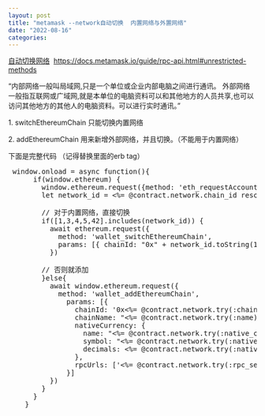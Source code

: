 ```yaml
---
layout: post
title: "metamask --network自动切换  内置网络与外置网络"
date: "2022-08-16"
categories: 
---
```

<p><a href="http://siwei.me/blog/posts/blockchain-metamask">自动切换网络</a>&nbsp; <a href="https://docs.metamask.io/guide/rpc-api.html#unrestricted-methods">https://docs.metamask.io/guide/rpc-api.html#unrestricted-methods</a></p>

<p>&ldquo;内部网络一般叫局域网,只是一个单位或企业内部电脑之间进行通讯。 外部网络一般指互联网或广域网,就是本单位的电脑资料可以和其他地方的人员共享,也可以访问其他地方的其他人的电脑资料。可以进行实时通讯。&rdquo;</p>

<p>1. switchEthereumChain 只能切换内置网络</p>

<p>2. addEthereumChain 用来新增外部网络，并且切换。（不能用于内置网络）</p>

<p>下面是完整代码 （记得替换里面的erb tag）</p>

<pre class="hljs cs">
 window.onload = <span class="hljs-function"><span class="hljs-keyword">async</span> <span class="hljs-title">function</span><span class="hljs-params">()</span></span>{
      <span class="hljs-keyword">if</span>(window.ethereum) {
        window.ethereum.request({method: <span class="hljs-string">&#39;eth_requestAccounts&#39;</span>})
        <span class="hljs-keyword">let</span> network_id = &lt;%= @contract.network.chain_id rescue <span class="hljs-number">0</span> %&gt;

        <span class="hljs-comment">// 对于内置网络，直接切换</span>
        <span class="hljs-keyword">if</span>([<span class="hljs-number">1</span>,<span class="hljs-number">3</span>,<span class="hljs-number">4</span>,<span class="hljs-number">5</span>,<span class="hljs-number">42</span>].includes(network_id)) {
          <span class="hljs-keyword">await</span> ethereum.request({
            method: <span class="hljs-string">&#39;wallet_switchEthereumChain&#39;</span>,
            <span class="hljs-keyword">params</span>: [{ chainId: <span class="hljs-string">&quot;0x&quot;</span> + network_id.toString(<span class="hljs-number">16</span>) }]
          })

        <span class="hljs-comment">// 否则就添加</span>
        }<span class="hljs-keyword">else</span>{
          <span class="hljs-keyword">await</span> window.ethereum.request({
            method: <span class="hljs-string">&#39;wallet_addEthereumChain&#39;</span>,
              <span class="hljs-keyword">params</span>: [{
                chainId: <span class="hljs-string">&#39;0x&lt;%= @contract.network.try(:chain_id).to_s(16) %&gt;&#39;</span>,
                chainName: <span class="hljs-string">&quot;&lt;%= @contract.network.try(:name) %&gt;&quot;</span>,
                nativeCurrency: {
                  name: <span class="hljs-string">&quot;&lt;%= @contract.network.try(:native_currency_name) %&gt;&quot;</span>,
                  symbol: <span class="hljs-string">&quot;&lt;%= @contract.network.try(:native_currency_symbol) %&gt;&quot;</span>,
                  decimals: &lt;%= @contract.network.<span class="hljs-keyword">try</span>(:native_currency_decimals) %&gt;
                },
                rpcUrls: [<span class="hljs-string">&#39;&lt;%= @contract.network.try(:rpc_server) %&gt;&#39;</span>],
              }]
          })
        }
      }
    }</pre>

